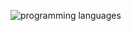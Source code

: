 ![programming languages](https://cr-skills-chart-widget.azurewebsites.net/api/api?username=creaktive&skills=Assembly,C,JavaScript,Liquid,Perl,PHP,Python,Shell "my interests over time, I guess")
